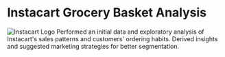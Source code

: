 # Instacart Grocery Basket Analysis 
![Instacart Logo](https://user-images.githubusercontent.com/86737631/150044501-9681ddbd-dbb2-4bb5-8d73-8b6e1adccbd1.png)
Performed an initial data and exploratory analysis of Instacart's sales patterns and customers' ordering habits. Derived insights and suggested marketing strategies for better segmentation.


